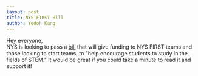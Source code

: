 ```yaml
---
layout: post
title: NYS FIRST Bill
author: Yedoh Kang
---
```

Hey everyone,<br>
NYS is looking to pass a <a href="https://www.nysenate.gov/legislation/bills/2017/a5736/amendment/original">bill</a> that will give funding to NYS FIRST teams and those looking to start teams, to "help encourage students to study in the fields of STEM."
It would be great if you could take a minute to read it and support it!
